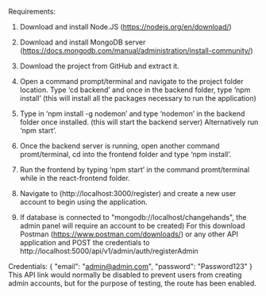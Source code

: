 Requirements:
1.	Download and install Node.JS (https://nodejs.org/en/download/)

2.	Download and install MongoDB server (https://docs.mongodb.com/manual/administration/install-community/)

3.	Download the project from GitHub and extract it.

4.	Open a command prompt/terminal and navigate to the project folder location. Type ‘cd backend’ and once in the backend folder, type ‘npm install’ (this will install all the packages necessary to run the application)

5.	Type in ‘npm install -g nodemon’ and type ‘nodemon’ in the backend folder once installed. (this will start the backend server) Alternatively run ‘npm start’.

6.	Once the backend server is running, open another command promt/terminal, cd into the frontend folder and type ‘npm install’.

7.	Run the frontend by typing ‘npm start’ in the command promt/terminal while in the react-frontend folder.

8.	Navigate to (http://localhost:3000/register) and create a new user account to begin using the application.

9.	If database is connected to "mongodb://localhost/changehands", the admin panel will require an account to be created) For this download Postman (https://www.postman.com/downloads/) or any other API application and POST the credentials to http://localhost:5000/api/v1/admin/auth/registerAdmin

Credentials:
{
   "email": "admin@admin.com",
   "password": "Password123"
}
This API link would normally be disabled to prevent users from creating admin accounts, but for the purpose of testing, the route has been enabled.

